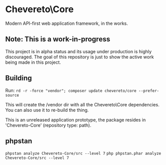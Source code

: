 # Chevereto\Core

Modern API-first web application framework, in the works.

## Note: This is a work-in-progress

This project is in alpha status and its usage under production is highly discouraged. The goal of this repository is just to show the active work being made in this project.

## Building

Run: `rd -r -force "vendor"; composer update chevereto/core --prefer-source`

This will create the /vendor dir with all the Chevereto\Core dependencies. You can also use it to re-build the thing.

This is an unreleased application prototype, the package resides in 'Chevereto-Core' (repository type: path).

## phpstan

`phpstan analyze Chevereto-Core/src --level 7`
`php phpstan.phar analyze Chevereto-Core/src --level 7`
